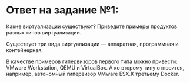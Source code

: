 # Ответ на задание №1: 
Какие виртуализации существуют? Приведите примеры продуктов разных типов виртуализации.

Существует три вида виртуализации — аппаратная, программная и контейнерная.

В качестве примеров гипервизоров первого типа можно привести: VMware Workstation, QEMU и VirtualBox. А ко второму типу относится, например, автономный гипервизор VMware ESX.К третьему Docker.


